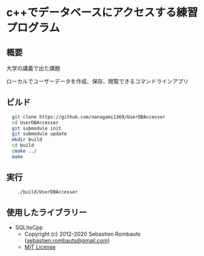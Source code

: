 # c++でデータベースにアクセスする練習プログラム

## 概要

大学の講義で出た課題

ローカルでユーザーデータを作成、保存、閲覧できるコマンドラインアプリ

## ビルド

```bash
  git clone https://github.com/nanagami1369/UserDBAccesser
  cd UserDBAccesser
  git submodule init
  git submodule update
  mkdir build
  cd build
  cmake ../
  make
```

## 実行

```bash
    ./build/UserDBAccesser
```

## 使用したライブラリー

- SQLiteCpp
  - Copyright (c) 2012-2020 Sebastien Rombauts (sebastien.rombauts@gmail.com)
  - [MIT License](https://github.com/SRombauts/SQLiteCpp/blob/master/LICENSE.txt)
